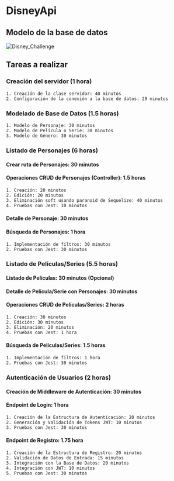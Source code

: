 
# DisneyApi

## Modelo de la base de datos
![Disney_Challenge](https://github.com/MiguelAnchico/DisneyApi/assets/98991880/bddfc6e1-7771-40c5-898a-3306b8b4fb19)

## Tareas a realizar

### Creación del servidor (1 hora)

    1. Creación de la clase servidor: 40 minutos
    2. Configuración de la conexión a la base de datos: 20 minutos

### Modelado de Base de Datos (1.5 horas)

    1. Modelo de Personaje: 30 minutos
    2. Modelo de Película o Serie: 30 minutos
    3. Modelo de Género: 30 minutos

### Listado de Personajes (6 horas)

#### Crear ruta de Personajes: 30 minutos

#### Operaciones CRUD de Personajes (Controller): 1.5 horas

    1. Creación: 20 minutos
    2. Edición: 20 minutos
    3. Eliminación soft usando paranoid de Sequelize: 40 minutos
    4. Pruebas con Jest: 10 minutos

#### Detalle de Personaje: 30 minutos

#### Búsqueda de Personajes: 1 hora

    1. Implementación de filtros: 30 minutos
    2. Pruebas con Jest: 30 minutos

### Listado de Películas/Series (5.5 horas)

#### Listado de Películas: 30 minutos (Opcional)

#### Detalle de Película/Serie con Personajes: 30 minutos

#### Operaciones CRUD de Películas/Series: 2 horas

    1. Creación: 30 minutos
    2. Edición: 30 minutos
    3. Eliminación: 20 minutos
    4. Pruebas con Jest: 1 hora

#### Búsqueda de Películas/Series: 1.5 horas

    1. Implementación de filtros: 1 hora
    2. Pruebas con Jest: 30 minutos

### Autenticación de Usuarios (2 horas)

#### Creación de Middleware de Autenticación: 30 minutos

#### Endpoint de Login: 1 hora

    1. Creación de la Estructura de Autenticación: 20 minutos
    2. Generación y Validación de Tokens JWT: 10 minutos
    3. Pruebas con Jest: 30 minutos

#### Endpoint de Registro: 1.75 hora

    1. Creación de la Estructura de Registro: 20 minutos
    2. Validación de Datos de Entrada: 15 minutos
    3. Integración con la Base de Datos: 20 minutos
    4. Integración con JWT: 10 minutos
    5. Pruebas con Jest: 30 minutos



